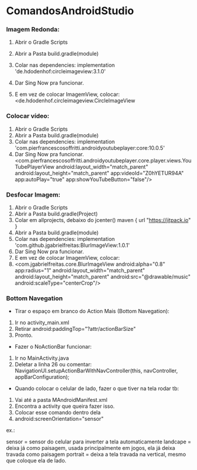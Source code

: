 # ComandosAndroidStudio

### Imagem Redonda:
1.	Abrir o Gradle Scripts
2.	Abrir a Pasta build.gradle(module)
3.	Colar nas dependencies: 
	implementation 'de.hdodenhof:circleimageview:3.1.0'

4.	Dar Sing Now pra funcionar.
5.	E em vez de colocar ImagemView, colocar:
	<de.hdodenhof.circleimageview.CircleImageView


### Colocar vídeo:
1.	Abrir o Gradle Scripts
2.	Abrir a Pasta build.gradle(module)
3.	Colar nas dependencies: 
implementation 'com.pierfrancescosoffritti.androidyoutubeplayer:core:10.0.5'
4.	Dar Sing Now pra funcionar.
<com.pierfrancescosoffritti.androidyoutubeplayer.core.player.views.YouTubePlayerView
    android:layout_width="match_parent"
    android:layout_height="match_parent"
    app:videoId="Z0hYETUR94A"
    app:autoPlay="true"
    app:showYouTubeButton="false"/>

### Desfocar Imagem:
1.	Abrir o Gradle Scripts
2.	Abrir a Pasta build.gradle(Project)
3.	Colar em allprojects, debaixo do jcenter()
	maven { url "https://jitpack.io" }
4.	Abrir a Pasta build.gradle(module)
5.	Colar nas dependencies: 
	implementation 'com.github.jgabrielfreitas:BlurImageView:1.0.1'
6.	Dar Sing Now pra funcionar.
7.	E em vez de colocar ImagemView, colocar:
8.	<com.jgabrielfreitas.core.BlurImageView
    android:alpha="0.8"
    app:radius="1"
    android:layout_width="match_parent"
    android:layout_height="match_parent"
    android:src="@drawable/music"
    android:scaleType="centerCrop"/>


### Bottom Navegation
- Tirar o espaço em branco do Action Mais (Bottom Navegation):
1.	Ir no activity_main.xml
2.	Retirar 
android:paddingTop="?attr/actionBarSize"
3.	Pronto.

- Fazer o NoActionBar funcionar:
1.	Ir no MainActivity.java
2.	Deletar a linha 26 ou comentar:
NavigationUI.setupActionBarWithNavController(this, navController, appBarConfiguration);


- Quando colocar o celular de lado, fazer o que tiver na tela rodar tb:
1.	Vai até a pasta MAndroidManifest.xml
2.	Encontra a activity que queira fazer isso.
3.	Colocar esse comando dentro dela
4.	android:screenOrientation="sensor"

ex.:
<activity android:name=".MainActivity"
    android:screenOrientation="sensor">
 
sensor = sensor do celular para inverter a tela automaticamente
landcape = deixa já como paisagem, usada principalmente em jogos, ela já deixa travada como paisagem
portrait = deixa a tela travada  na vertical, mesmo que coloque ela de lado.




